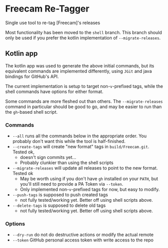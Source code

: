 # Freecam Re-Tagger

Single use tool to re-tag [Freecam]'s releases

Most functionality has been moved to the `shell` branch. This branch should only be used if you prefer the kotlin implementation of `--migrate-releases`.

## Kotlin app

The kotlin app was used to generate the above initial commands, but its equivalent commands are implemented differently, using `JGit` and java bindings for GitHub's API.

The current implementation is setup to target non-`v`-prefixed tags, while the shell commands have options for either format.

Some commands are more fleshed out than others. The `--migrate-releases` command in particular should be good to go, and may be easier to run than the `gh`-based shell script.


### Commands
- `--all` runs all the commands below in the appropriate order. You probably don't want this while the tool is half-finished.
- `--create-tags` will create "new format" tags in `build/Freecam.git`. Tested ok,
  - doesn't sign commits yet...
  - Probably clunkier than using the shell scripts
- `--migrate-releases` will update all releases to point to the new format. Tested ok
  - May be worth using if you don't have `gh` installed on your `PATH`, but you'll still need to provide a PA Token via `--token`.
  - Only implemented non-`v`-prefixed tags for now, but easy to modify.
- `--push-tags` is supposed to push created tags
  - not fully tested/working yet. Better off using shell scripts above.
- `--delete-tags` is supposed to delete old tags
  - not fully tested/working yet. Better off using shell scripts above.

### Options
- `--dry-run` do not do destructive actions or modify the actual remote
- `--token` GitHub personal access token with write access to the repo

